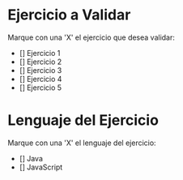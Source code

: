 # Ejercicio a Validar

Marque con una 'X' el ejercicio que desea validar:

- [] Ejercicio 1
- [] Ejercicio 2
- [] Ejercicio 3
- [] Ejercicio 4
- [] Ejercicio 5

# Lenguaje del Ejercicio

Marque con una 'X' el lenguaje del ejercicio:

- [] Java
- [] JavaScript
